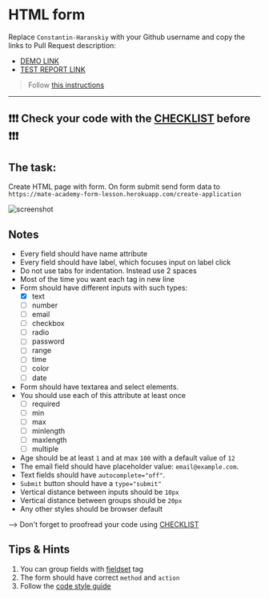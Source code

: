 # HTML form

Replace `Constantin-Haranskiy` with your Github username and copy the links to Pull Request description:

* [DEMO LINK](https://%3CConstantin-Haranskiy%3E.github.io/)
* [TEST REPORT LINK](https://%3CConstantin-Haranskiy%3E.github.io/report/html_report/)

> Follow [this instructions](https://mate-academy.github.io/layout_task-guideline/#how-to-solve-the-layout-tasks-on-github)

- - -

## ❗️❗️❗️ Check your code with the [CHECKLIST](https://github.com/mate-academy/blob/master/checklist.md) before ❗️❗️❗️

## The task:

Create HTML page with form. On form submit send form data to `https://mate-academy-form-lesson.herokuapp.com/create-application`

![screenshot](./references/form-example.png)

## Notes

* Every field should have name attribute
* Every field should have label, which focuses input on label click
* Do not use tabs for indentation. Instead use 2 spaces
* Most of the time you want each tag in new line
* Form should have different inputs with such types:
    * [x] text
    * [ ] number
    * [ ] email
    * [ ] checkbox
    * [ ] radio
    * [ ] password
    * [ ] range
    * [ ] time
    * [ ] color
    * [ ] date
* Form should have textarea and select elements.
* You should use each of this attribute at least once
    * [ ] required
    * [ ] min
    * [ ] max
    * [ ] minlength
    * [ ] maxlength
    * [ ] multiple
* Age should be at least `1` and at max `100` with a default value of `12`
* The email field should have placeholder value: `email@example.com`.
* Text fields should have `autocomplete="off"`.
* `Submit` button should have a `type="submit"`
* Vertical distance between inputs should be `10px`
* Vertical distance between groups should be `20px`
* Any other styles should be browser default

--> Don't forget to proofread your code using [CHECKLIST](https://github.com/mate-academy/blob/master/checklist.md)

## Tips & Hints

1. You can group fields with [fieldset](https://developer.mozilla.org/en-US/docs/Web/HTML/Element/fieldset) tag
2. The form should have correct `method` and `action`
3. Follow the [code style guide](https://mate-academy.github.io/style-guides/htmlcss.html)

